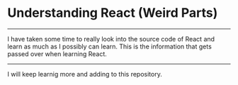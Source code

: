 # Understanding React (Weird Parts)

---
I have taken some time to really look into the source code of React and learn as much as I possibly can learn. This is the information that gets passed over when learning React.

---

I will keep learnig more and adding to this repository. 